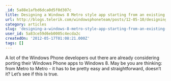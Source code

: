 ```yaml
---
_id: 5a88e1afbd6dca0d5f0d307c
title: Designing a Windows 8 Metro style app starting from an existing Windows Phone app – Design Case Study Part 1
url: http://blogs.telerik.com/windowsphoneteam/posts/12-05-10/designing-a-windows-8-metro-style-app-starting-from-an-existing-windows-phone-app-design-case-study-part-1.aspx
category: articles
slug: 'designing-a-windows-8-metro-style-app-starting-from-an-existing-windows-phone-app-design-case-study'
user_id: 5a83ce59d6eb0005c4ecda2c
createdOn: '2012-05-17T01:08:21.000Z'
tags: []
---
```


A lot of the Windows Phone developers out there are already considering porting their Windows Phone apps to Windows 8. May be you are thinking: from Metro to Metro - it has to be pretty easy and straightforward, doesn’t it? Let’s see if this is true.
